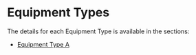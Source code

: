 # Equipment Types

The details for each Equipment Type is available in the sections:
* [Equipment Type A](/AMSOsram/techspec>connectiot>iotequipmenttypes>equipmenttypea)


